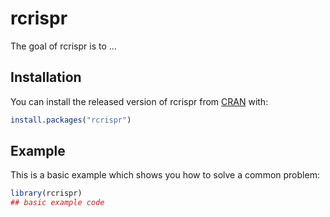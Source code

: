
<!-- README.md is generated from README.Rmd. Please edit that file -->

# rcrispr

<!-- badges: start -->

<!-- badges: end -->

The goal of rcrispr is to …

## Installation

You can install the released version of rcrispr from
[CRAN](https://CRAN.R-project.org) with:

``` r
install.packages("rcrispr")
```

## Example

This is a basic example which shows you how to solve a common problem:

``` r
library(rcrispr)
## basic example code
```

